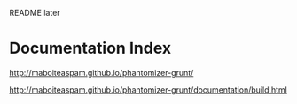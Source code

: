 README
later


# Documentation Index

http://maboiteaspam.github.io/phantomizer-grunt/

http://maboiteaspam.github.io/phantomizer-grunt/documentation/build.html